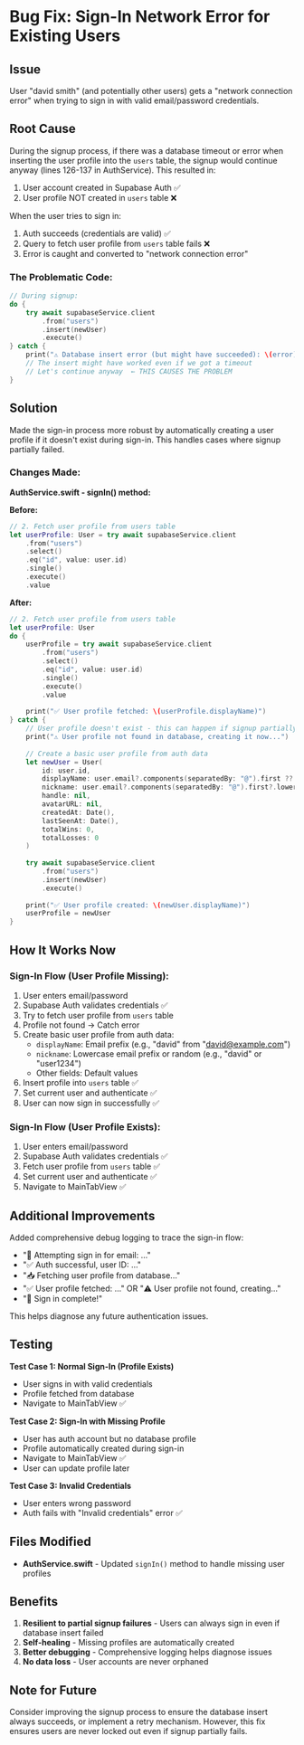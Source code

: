 # Bug Fix: Sign-In Network Error for Existing Users

## Issue
User "david smith" (and potentially other users) gets a "network connection error" when trying to sign in with valid email/password credentials.

## Root Cause
During the signup process, if there was a database timeout or error when inserting the user profile into the `users` table, the signup would continue anyway (lines 126-137 in AuthService). This resulted in:

1. User account created in Supabase Auth ✅
2. User profile NOT created in `users` table ❌

When the user tries to sign in:
1. Auth succeeds (credentials are valid) ✅
2. Query to fetch user profile from `users` table fails ❌
3. Error is caught and converted to "network connection error"

### The Problematic Code:
```swift
// During signup:
do {
    try await supabaseService.client
        .from("users")
        .insert(newUser)
        .execute()
} catch {
    print("⚠️ Database insert error (but might have succeeded): \(error)")
    // The insert might have worked even if we got a timeout
    // Let's continue anyway  ← THIS CAUSES THE PROBLEM
}
```

## Solution
Made the sign-in process more robust by automatically creating a user profile if it doesn't exist during sign-in. This handles cases where signup partially failed.

### Changes Made:

**AuthService.swift - signIn() method:**

**Before:**
```swift
// 2. Fetch user profile from users table
let userProfile: User = try await supabaseService.client
    .from("users")
    .select()
    .eq("id", value: user.id)
    .single()
    .execute()
    .value
```

**After:**
```swift
// 2. Fetch user profile from users table
let userProfile: User
do {
    userProfile = try await supabaseService.client
        .from("users")
        .select()
        .eq("id", value: user.id)
        .single()
        .execute()
        .value
    
    print("✅ User profile fetched: \(userProfile.displayName)")
} catch {
    // User profile doesn't exist - this can happen if signup partially failed
    print("⚠️ User profile not found in database, creating it now...")
    
    // Create a basic user profile from auth data
    let newUser = User(
        id: user.id,
        displayName: user.email?.components(separatedBy: "@").first ?? "User",
        nickname: user.email?.components(separatedBy: "@").first?.lowercased() ?? "user\(Int.random(in: 1000...9999))",
        handle: nil,
        avatarURL: nil,
        createdAt: Date(),
        lastSeenAt: Date(),
        totalWins: 0,
        totalLosses: 0
    )
    
    try await supabaseService.client
        .from("users")
        .insert(newUser)
        .execute()
    
    print("✅ User profile created: \(newUser.displayName)")
    userProfile = newUser
}
```

## How It Works Now

### Sign-In Flow (User Profile Missing):
1. User enters email/password
2. Supabase Auth validates credentials ✅
3. Try to fetch user profile from `users` table
4. Profile not found → Catch error
5. Create basic user profile from auth data:
   - `displayName`: Email prefix (e.g., "david" from "david@example.com")
   - `nickname`: Lowercase email prefix or random (e.g., "david" or "user1234")
   - Other fields: Default values
6. Insert profile into `users` table ✅
7. Set current user and authenticate ✅
8. User can now sign in successfully ✅

### Sign-In Flow (User Profile Exists):
1. User enters email/password
2. Supabase Auth validates credentials ✅
3. Fetch user profile from `users` table ✅
4. Set current user and authenticate ✅
5. Navigate to MainTabView ✅

## Additional Improvements

Added comprehensive debug logging to trace the sign-in flow:
- "🔐 Attempting sign in for email: ..."
- "✅ Auth successful, user ID: ..."
- "📥 Fetching user profile from database..."
- "✅ User profile fetched: ..." OR "⚠️ User profile not found, creating..."
- "🎉 Sign in complete!"

This helps diagnose any future authentication issues.

## Testing

**Test Case 1: Normal Sign-In (Profile Exists)**
- User signs in with valid credentials
- Profile fetched from database
- Navigate to MainTabView ✅

**Test Case 2: Sign-In with Missing Profile**
- User has auth account but no database profile
- Profile automatically created during sign-in
- Navigate to MainTabView ✅
- User can update profile later

**Test Case 3: Invalid Credentials**
- User enters wrong password
- Auth fails with "Invalid credentials" error ✅

## Files Modified
- **AuthService.swift** - Updated `signIn()` method to handle missing user profiles

## Benefits
1. **Resilient to partial signup failures** - Users can always sign in even if database insert failed
2. **Self-healing** - Missing profiles are automatically created
3. **Better debugging** - Comprehensive logging helps diagnose issues
4. **No data loss** - User accounts are never orphaned

## Note for Future
Consider improving the signup process to ensure the database insert always succeeds, or implement a retry mechanism. However, this fix ensures users are never locked out even if signup partially fails.

